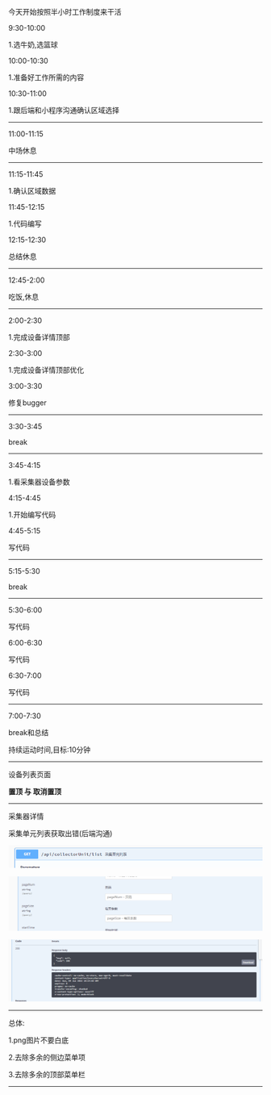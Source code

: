 今天开始按照半小时工作制度来干活



9:30-10:00

1.选牛奶,选篮球



10:00-10:30

1.准备好工作所需的内容



10:30-11:00

1.跟后端和小程序沟通确认区域选择



---

11:00-11:15

中场休息

---

11:15-11:45

1.确认区域数据



11:45-12:15

1.代码编写

12:15-12:30

总结休息

---

12:45-2:00

吃饭,休息

---

2:00-2:30

1.完成设备详情顶部

2:30-3:00

1.完成设备详情顶部优化

3:00-3:30

修复bugger

---

3:30-3:45

break

---

3:45-4:15

1.看采集器设备参数

4:15-4:45

1.开始编写代码

4:45-5:15

写代码

---

5:15-5:30

break

---

5:30-6:00

写代码

6:00-6:30

写代码

6:30-7:00

写代码

---

7:00-7:30

break和总结



持续运动时间,目标:10分钟

---

设备列表页面

**置顶 与 取消置顶** 



---

采集器详情

采集单元列表获取出错(后端沟通)

![image-20230604181452057](03.assets/image-20230604181452057.png)

![image-20230604181441778](03.assets/image-20230604181441778.png)

![image-20230604181505546](03.assets/image-20230604181505546.png)







---

总体:

1.png图片不要白底

2.去除多余的侧边菜单项

3.去除多余的顶部菜单栏

---



